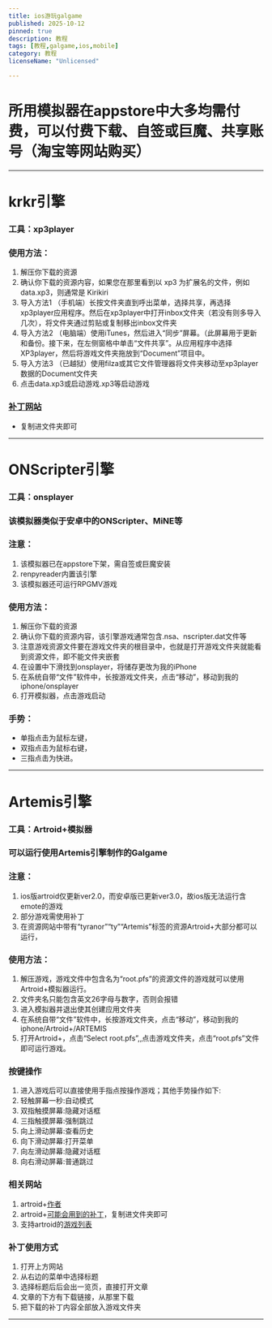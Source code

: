 ```yaml
---
title: ios游玩galgame
published: 2025-10-12
pinned: true
description: 教程
tags: [教程,galgame,ios,mobile]
category: 教程
licenseName: "Unlicensed"

---
```


# 所用模拟器在appstore中大多均需付费，可以付费下载、自签或巨魔、共享账号（淘宝等网站购买）

---

# krkr引擎
### 工具：xp3player
### 使用方法：
1. 解压你下载的资源
2. 确认你下载的资源内容，如果您在那里看到以 xp3 为扩展名的文件，例如 data.xp3，则通常是 Kirikiri
3. 导入方法1 （手机端）长按文件夹直到呼出菜单，选择共享，再选择xp3player应用程序。然后在xp3player中打开inbox文件夹（若没有则多导入几次），将文件夹通过剪贴或复制移出inbox文件夹
4. 导入方法2 （电脑端）使用iTunes，然后进入“同步”屏幕。（此屏幕用于更新和备份。接下来，在左侧窗格中单击“文件共享”。从应用程序中选择 XP3player，然后将游戏文件夹拖放到“Document”项目中。
5. 导入方法3 （已越狱）使用filza或其它文件管理器将文件夹移动至xp3player数据的Document文件夹
6. 点击data.xp3或启动游戏.xp3等启动游戏
### [补丁网站](https://zeas2.github.io/Kirikiroid2_patch/patch/)
- 复制进文件夹即可

---

# ONScripter引擎
### 工具：onsplayer
### 该模拟器类似于安卓中的ONScripter、MiNE等
### 注意：
1. 该模拟器已在appstore下架，需自签或巨魔安装
2. renpyreader内置该引擎
3. 该模拟器还可运行RPGMV游戏
### 使用方法：
1. 解压你下载的资源
2. 确认你下载的资源内容，该引擎游戏通常包含.nsa、nscripter.dat文件等
3. 注意游戏资源文件要在游戏文件夹的根目录中，也就是打开游戏文件夹就能看到资源文件，即不能文件夹嵌套
4. 在设置中下滑找到onsplayer，将储存更改为我的iPhone
5. 在系统自带“文件”软件中，长按游戏文件夹，点击“移动”，移动到我的iphone/onsplayer
6. 打开模拟器，点击游戏启动
### 手势：
- 单指点击为鼠标左键，
- 双指点击为鼠标右键，
- 三指点击为快进。

---

# Artemis引擎
### 工具：Artroid+模拟器
### 可以运行使用Artemis引擎制作的Galgame
### 注意：
1. ios版artroid仅更新ver2.0，而安卓版已更新ver3.0，故ios版无法运行含emote的游戏
2. 部分游戏需使用补丁
3. 在资源网站中带有“tyranor”“ty”“Artemis”标签的资源Artroid+大部分都可以运行，
### 使用方法：
1. 解压游戏，游戏文件中包含名为“root.pfs”的资源文件的游戏就可以使用Artroid+模拟器运行。
2. 文件夹名只能包含英文26字母与数字，否则会报错
3. 进入模拟器并退出使其创建应用文件夹
4. 在系统自带“文件”软件中，长按游戏文件夹，点击“移动”，移动到我的iphone/Artroid+/ARTEMIS
5. 打开Artroid+，点击“Select root.pfs”,,点击游戏文件夹，点击“root.pfs”文件即可运行游戏。
### 按键操作
1. 进入游戏后可以直接使用手指点按操作游戏；其他手势操作如下:
2. 轻触屏幕一秒:自动模式
3. 双指触摸屏幕:隐藏对话框
4. 三指触摸屏幕:强制跳过
5. 向上滑动屏幕:查看历史
6. 向下滑动屏幕:打开菜单
7. 向左滑动屏幕:隐藏对话框
8. 向右滑动屏幕:普通跳过
### 相关网站
1. artroid+[作者](https://myskrpatch.tistory.com/)
2. artroid+[可能会用到的补丁](https://myskrpatch.tistory.com/)，复制进文件夹即可
3. 支持artroid的[游戏列表](https://vndb.org/r?f=01fwArtemis_0Engine-&o=d&p=1&s=released)
### 补丁使用方式
1. 打开上方网站
2. 从右边的菜单中选择标题
3. 选择标题后后会出一览页，直接打开文章
4. 文章的下方有下载链接，从那里下载
5. 把下载的补丁内容全部放入游戏文件夹

---